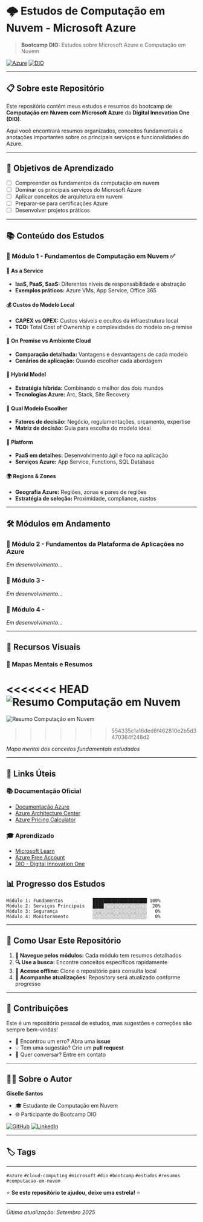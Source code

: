 # 🌩️ Estudos de Computação em Nuvem - Microsoft Azure

> **Bootcamp DIO:** Estudos sobre Microsoft Azure e Computação em Nuvem

[![Azure](https://img.shields.io/badge/Microsoft-Azure-blue?style=for-the-badge&logo=microsoft-azure)](https://azure.microsoft.com/)
[![DIO](https://img.shields.io/badge/DIO-Bootcamp-orange?style=for-the-badge)](https://dio.me/)

---

## 📋 Sobre este Repositório

Este repositório contém meus estudos e resumos do bootcamp de **Computação em Nuvem com Microsoft Azure** da **Digital Innovation One (DIO)**. 

Aqui você encontrará resumos organizados, conceitos fundamentais e anotações importantes sobre os principais serviços e funcionalidades do Azure.

---

## 🎯 Objetivos de Aprendizado

- [ ] Compreender os fundamentos da computação em nuvem
- [ ] Dominar os principais serviços do Microsoft Azure
- [ ] Aplicar conceitos de arquitetura em nuvem
- [ ] Preparar-se para certificações Azure
- [ ] Desenvolver projetos práticos

---

## 📚 Conteúdo dos Estudos

### 📖 Módulo 1 - Fundamentos de Computação em Nuvem ✅

#### 🔧 As a Service 
- **IaaS, PaaS, SaaS:** Diferentes níveis de responsabilidade e abstração
- **Exemplos práticos:** Azure VMs, App Service, Office 365

#### 💰 Custos do Modelo Local 
- **CAPEX vs OPEX:** Custos visíveis e ocultos da infraestrutura local
- **TCO:** Total Cost of Ownership e complexidades do modelo on-premise

#### 🏢 On Premise vs Ambiente Cloud 
- **Comparação detalhada:** Vantagens e desvantagens de cada modelo
- **Cenários de aplicação:** Quando escolher cada abordagem

#### 🔄 Hybrid Model 
- **Estratégia híbrida:** Combinando o melhor dos dois mundos
- **Tecnologias Azure:** Arc, Stack, Site Recovery

#### 🎯 Qual Modelo Escolher 
- **Fatores de decisão:** Negócio, regulamentações, orçamento, expertise
- **Matriz de decisão:** Guia para escolha do modelo ideal

#### 🚀 Platform 
- **PaaS em detalhes:** Desenvolvimento ágil e foco na aplicação
- **Serviços Azure:** App Service, Functions, SQL Database

#### 🌍 Regions & Zones 
- **Geografia Azure:** Regiões, zonas e pares de regiões
- **Estratégia de seleção:** Proximidade, compliance, custos

---

## 🛠️ Módulos em Andamento

### 📖 Módulo 2 - Fundamentos da Plataforma de Aplicações no Azure
*Em desenvolvimento...*

### 📖 Módulo 3 -
*Em desenvolvimento...*

### 📖 Módulo 4 -
*Em desenvolvimento...*

---

## 🎨 Recursos Visuais

### 📸 Mapas Mentais e Resumos

<<<<<<< HEAD
![Resumo Computação em Nuvem](./images/1/images/1/fundamentos-azure.png)
=======
![Resumo Computação em Nuvem](./images/fundamentos-azure.png)
>>>>>>> 554335c1a16ded8f462810e2b5d3470364f248d2

*Mapa mental dos conceitos fundamentais estudados*

---

## 🔗 Links Úteis

### 📚 Documentação Oficial
- [Documentação Azure](https://docs.microsoft.com/azure/)
- [Azure Architecture Center](https://docs.microsoft.com/azure/architecture/)
- [Azure Pricing Calculator](https://azure.microsoft.com/pricing/calculator/)

### 🎓 Aprendizado
- [Microsoft Learn](https://docs.microsoft.com/learn/)
- [Azure Free Account](https://azure.microsoft.com/free/)
- [DIO - Digital Innovation One](https://dio.me/)


## 📊 Progresso dos Estudos

```
Módulo 1: Fundamentos           ████████████████████ 100%
Módulo 2: Serviços Principais   ████░░░░░░░░░░░░░░░░  20%
Módulo 3: Segurança             ░░░░░░░░░░░░░░░░░░░░   0%
Módulo 4: Monitoramento         ░░░░░░░░░░░░░░░░░░░░   0%
```

---

## 📝 Como Usar Este Repositório

1. **📖 Navegue pelos módulos:** Cada módulo tem resumos detalhados
2. **🔍 Use a busca:** Encontre conceitos específicos rapidamente
3. **📱 Acesse offline:** Clone o repositório para consulta local
4. **🔄 Acompanhe atualizações:** Repository será atualizado conforme progresso

---

## 🤝 Contribuições

Este é um repositório pessoal de estudos, mas sugestões e correções são sempre bem-vindas!

- 🐛 Encontrou um erro? Abra uma **issue**
- 💡 Tem uma sugestão? Crie um **pull request**
- 📧 Quer conversar? Entre em contato

---

## 👨‍💻 Sobre o Autor

**Giselle Santos**
- 🎓 Estudante de Computação em Nuvem
- 🌐 Participante do Bootcamp DIO


[![GitHub](https://img.shields.io/badge/GitHub-Santosandrade996-black?style=flat-square&logo=github)](https://github.com/Santosandrade996)
[![LinkedIn](https://img.shields.io/badge/LinkedIn-Connect-blue?style=flat-square&logo=linkedin)](https://www.linkedin.com/in/giselle-santos-21ab221b6/)

___

## 🏷️ Tags
___
`#azure` `#cloud-computing` `#microsoft` `#dio` `#bootcamp` `#estudos` `#resumos` `#computacao-em-nuvem`



⭐ **Se este repositório te ajudou, deixe uma estrela!** ⭐

---

*Última atualização: Setembro 2025*
